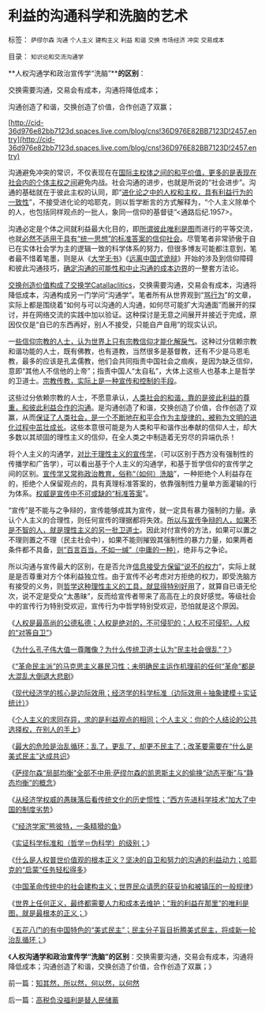 # 利益的沟通科学和洗脑的艺术

标签： `萨缪尔森` `沟通` `个人主义` `建构主义` `利益` `和谐` `交换` `市场经济` `冲突` `交易成本` 

目录： `知识论和交流沟通学`

**人权沟通学和政治宣传学“洗脑”****的区别**：

交换需要沟通，交易会有成本，沟通将降低成本；

沟通创造了和谐，交换创造了价值，合作创造了双赢；

[http://cid-36d976e82bb7123d.spaces.live.com/blog/cns!36D976E82BB7123D!2457.entry](http://cid-36d976e82bb7123d.spaces.live.com/blog/cns!36D976E82BB7123D!2457.entry)

沟通避免冲突的常识，不仅表现在在[国际主权体之间的和平价值，更多的是表现在社会内的个体主权之间](../../../2010/11/11/为什么到处都宣扬“普世的价值观”.md)避免内战。社会沟通的进步，也就是所说的“社会进步”。沟通的基础就在于彼此主权的认同，即“[进化论之中的人权和主权，具有利益行为的一致性](../../../2010/3/10/进化论无缝衔接个人与社群的行为.md)”，不接受进化论的哈耶克，则以哲学断言的方式解释为，“个人主义除单个的人，也包括同样观点的一批人，象同一信仰的基督徒”<通路后纪.1957>。

沟通必定是个体之间就利益最大化目的，即[所谓彼此唯利是图](../../../2010/9/10/中国唯利是图的人太少了.md)而进行的平等交流，也就[必然不适用于具有“统一思想”的标准答案的信仰社会](../../../2010/5/6/为什么“缺乏信仰”的社会总是生机勃勃？.md)。尽管笔者非常骄傲于自已在实体社会学为主的逻辑一致的科学体系的努力，但很多博友可能都注意到，笔者最不惜着笔墨，则是从《[大学无书](../../../2009/6/17/民主就是科学的议事规则.md)》《[远离中国式诡辩](../../../2008/8/31/“大学无书”，远离中国式诡辩！.md)》开始的涉及到信仰障碍和彼此沟通技巧，[确定沟通的可能性和中止沟通的成本边界](../../../2009/12/13/明确争论和不可争论的边界.md)的一整套方法论。

[交换创造价值构成了交换学Catallaclitics](../../../2011/2/6/什么是价值？发展？和资本？交换创造价值！.md)，交换需要沟通，交易会有成本，沟通将降低成本，沟通构成另一门学问“沟通学”。笔者所有从世界观到“[骂行为](../../../2010/7/31/网上“骂行为”和相关人格的学术研讨.md)”的文章，实际上都是围绕着“如何与可以沟通的人沟通，如何尽可能扩大沟通面”而展开的探讨，并在网络交流的实践中加以验证。这种探讨是无意之间展开并接近于完成，原因仅仅是“自已的东西再好，别人不接受，只能自产自用”的现实认识。

一[些信仰宗教的人士，认为世界上只有宗教信仰才能化解戾气](../../../2010/6/15/进化论天人必然合一存在必然合理.md)。这种过分信赖宗教和谐功能的人士，既有佛教，也有道教，当然很多是基督教，还有不少是马恩毛教，最多的应该是孔孟儒教，他们会共同指责中国社会之痼疾，是因为缺乏信仰，意即“其他人不信他的上帝”；指责中国人“太自私”，大体上这些人也基本上是哲学的卫道士。[宗教传教，实际上是一种宣传和控制的手段](../../../2010/4/13/宗教也是危机管理的工具.md)。

这些过分依赖宗教的人士，不愿意承认，[人类社会的和谐，靠的是彼此利益的尊重，和彼此利益合作的沟通](../../../2010/11/25/什么是实体？无神论是人类沟通合作的前提.md)。是沟通创造了和谐，交换创造了价值，合作创造了双赢，从而[保证了人类社会，是一个不断地在和平合作为主旋律的，被称为文明的进化过程中茁壮成长](../../../2010/11/1/人类社会合作的基础是无神论，人与人合作的契约与神无关！.md)。这些本意很可能是为人类和平和谐作出奉献的信仰人士，却大多数以其顽固的理性主义的信仰，在全人类之中制造着无穷尽的异端仇杀！

将个人主义的沟通学，[对比于理性主义的宣传学](../../../2010/10/18/权威仅用于意识形态；敌视中国的西方左派；.md)，（可以区别于西方没有强制性的传播学和广告学），可以看出基于个人主义的沟通学，和基于哲学信仰的宣传学之间的区别。[宣传学又常称政治教育，俗称“（如何）洗脑](../../../2010/6/25/个体价值观有可能“洗脑”吗？只有理性主义才有“洗脑.md)”，一种拒绝个人利益存在的，拒绝个人保留观点的，具有真理标准答案的，依靠强制性力量单方面灌输的行为体系。[权威是宣传中不可或缺的“标准答案](../../../2009/7/29/过分崇拜理论和哲学的社会文化必定崇拜权威.md)”。

“宣传”是不能与之争辩的，宣传能够成其为宣传，就一定具有暴力强制的力量。承认个人主义的合理性，则任何宣传的理据都将失效。[所以与宣传争辩的人，如果不是不智的人，就是理性主义的另一批卫道士](../../../2011/1/29/中国社会负反馈系统和后发制度劣势.md)。因此对付宣传的方法，如果可以置之不理则置之不理（民主社会中），如果不能则摧毁其强制性的暴力力量，如果两者条件都不具备，[则“百言百当，不如一缄”（中庸的一种）](../../../2010/7/4/中庸之道“中间派”现象研讨目录集.md)，绝非与之争论。

所以沟通与宣传最大的区别，在是否允许[信息接受方保留“说不的权力](../../../2009/10/17/人权是经济学概念.md)”，实际上就是是否尊重对方个体利益独立性。由于宣传不必考虑对方拒绝的权力，即受洗脑方有接受的义务，则[哲学这种理性主义的工具，就显得特别好用](../../../2010/2/3/迷恋哲学不是邪恶的，就是没用的.md)了，就算自已语无伦次，说不定是受众“太愚昧”，反而给宣传者带来了高高在上的良好感觉。等级社会中的宣传行为特别受欢迎，宣传行为中哲学特别受欢迎，恐怕就是这个原因。

《[人权是最高尚的公德私德；人权是绝对的，不可侵犯的；人权不可侵犯，人权的“对等自卫”](../../../2011/2/19/人权是最高尚的公德，也是最高尚的私德.md)》

《[为什么孔子伟大值一尊雕像？为什么传统卫道士认为“民主社会很乱”？](../../../2011/2/19/孔子伟大得“民主社会很乱”.md)》

《[“革命民主派”的马克思主义暴民习性；未明确民主运作机理前的任何“革命”都是大混乱大倒退大悲剧](../../../2011/2/19/“民主革命派”的马克思主义暴民习性.md)》

《[现代经济学的核心是边际效用；经济学的科学标准（边际效用＋抽象建模＋实证统计）](../../../2011/2/20/经济学科学标准（边际效用＋抽象建模＋实证统计）.md)》

《[个人主义的求同存异，求的是利益观点的相同；个人主义：你的个人结论的公共选择权，在别人的手上](../../../2011/2/20/求同存异所求仅是利益观点的相同.md)》

《[最大的危险是治乱循环：乱了，更乱了，却更不民主了；改革要需要在“什么是美式民主”达成共识](../../../2011/2/20/选了北欧社会主义就选了北朝鲜.md)》

《[萨缪尔森“局部均衡”全部不中用;萨缪尔森的凯恩斯主义的偷换“动态平衡”与“静态均衡”的概念](../../../2011/2/20/御用定制的萨缪尔森分子.md)》

《[从经济学权威的愚昧落后看传统文化的历史惯性；“西方先进科学技术”加大了中国的制度劣势](../../../2011/2/21/中国与西方的经济水平只相差一百年.md)》

《[“经济学家”熊彼特，一条精猾的鱼](../../../2011/2/21/熊彼特，一条精滑的鱼.md)》

《[实证科学标准和（哲学＝伪科学）的级别；](../../../2011/2/21/科学标准和（哲学＝伪科学）.md)》

《[什么是人权普世价值观的根本正义？坚决的自卫和努力的沟通的利益动力；哈耶克的“启蒙”任务轻松得多](../../../2011/2/22/什么是人权普世价值观的根本正义？.md)》

《[中国革命传统中的社会建构主义；世界民众请愿的获妥协和被镇压的一般规律](../../../2011/2/22/中国传统文化愚昧的社会建构主义.md)》

《[世界上任何正义，最终都需要人力和成本去维护；“我的利益在那里”的唯利是图，就是最根本的正义；](../../../2011/2/23/哲学制造沟通障碍，哲学制造冲突.md)》

《[五花八门的有中国特色的“美式民主”；民主分子盲目折腾美式民主，将成新一轮治乱循环；](../../../2011/2/23/知其然，所以然，何以然，以何然.md)》

《**人权沟通学和政治宣传学“洗脑”的区别**：交换需要沟通，交易会有成本，沟通将降低成本；沟通创造了和谐，交换创造了价值，合作创造了双赢；》



前一篇：[知其然，所以然，何以然，以何然](../../../2011/2/23/知其然，所以然，何以然，以何然.md)

后一篇：[高税负没福利是替人民储蓄](../../../2011/2/24/高税负没福利是替人民储蓄.md)